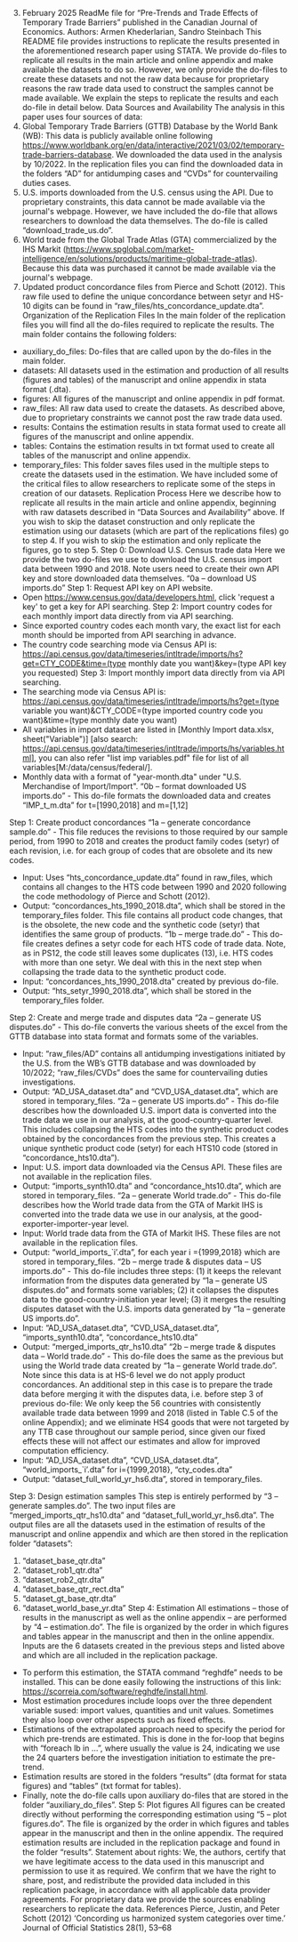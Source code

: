 3. February 2025 
ReadMe file for “Pre-Trends and Trade Effects of Temporary Trade Barriers” published in the Canadian Journal of Economics. 
Authors: Armen Khederlarian, Sandro Steinbach 
This README file provides instructions to replicate the results presented in the aforementioned research paper using STATA. We provide do-files to replicate all results in the main article and online appendix and make available the datasets to do so. However, we only provide the do-files to create these datasets and not the raw data because for proprietary reasons the raw trade data used to construct the samples cannot be made available. We explain the steps to replicate the results and each do-file in detail below.
Data Sources and Availability 
The analysis in this paper uses four sources of data:
1.	Global Temporary Trade Barriers (GTTB) Database by the World Bank (WB): This data is publicly available online following https://www.worldbank.org/en/data/interactive/2021/03/02/temporary-trade-barriers-database. We downloaded the data used in the analysis by 10/2022. In the replication files you can find the downloaded data in the folders “AD” for antidumping cases and “CVDs” for countervailing duties cases.
2.	U.S. imports downloaded from the U.S. census using the API.  Due to proprietary constraints, this data cannot be made available via the journal's webpage. However, we have included the do-file that allows researchers to download the data themselves. The do-file is called “download_trade_us.do”.
3.	World trade from the Global Trade Atlas (GTA) commercialized by the IHS Markit (https://www.spglobal.com/market-intelligence/en/solutions/products/maritime-global-trade-atlas). Because this data was purchased it cannot be made available via the journal's webpage. 
4.	Updated product concordance files from Pierce and Schott (2012). This raw file used to define the unique concordance between setyr and HS-10 digits can be found in “raw_files/hts_concordance_update.dta”.
Organization of the Replication Files
In the main folder of the replication files you will find all the do-files required to replicate the results.
The main folder contains the following folders:
-	auxiliary_do_files: Do-files that are called upon by the do-files in the main folder.
-	datasets: All datasets used in the estimation and production of all results (figures and tables) of the manuscript and online appendix in stata format (.dta).
-	figures: All figures of the manuscript and online appendix in pdf format.
-	raw_files: All raw data used to create the datasets. As described above, due to proprietary constraints we cannot post the raw trade data used.
-	results: Contains the estimation results in stata format used to create all figures of the manuscript and online appendix.
-	tables: Contains the estimation results in txt format used to create all tables of the manuscript and online appendix.
-	temporary_files: This folder saves files used in the multiple steps to create the datasets used in the estimation. We have included some of the critical files to allow researchers to replicate some of the steps in creation of our datasets. 
Replication Process
Here we describe how to replicate all results in the main article and online appendix, beginning with raw datasets described in “Data Sources and Availability” above. If you wish to skip the dataset construction and only replicate the estimation using our datasets (which are part of the replications files) go to step 4. If you wish to skip the estimation and only replicate the figures, go to step 5.
Step 0: Download U.S. Census trade data
Here we provide the two do-files we use to download the U.S. census import data between 1990 and 2018. Note users need to create their own API key and store downloaded data themselves.
“0a – download US imports.do”	Step 1: Request API key on API website.
-	Open https://www.census.gov/data/developers.html, click 'request a key' to get a key for API searching.
Step 2: Import country codes for each monthly import data directly from via API searching.
-	Since exported country codes each month vary, the exact list for each month should be imported from API searching in advance.
-	The country code searching mode via Census API is: https://api.census.gov/data/timeseries/intltrade/imports/hs?get=CTY_CODE&time=(type monthly date you want)&key=(type API key you requested)
Step 3: Import monthly import data directly from via API searching.
-	The searching mode via Census API is: https://api.census.gov/data/timeseries/intltrade/imports/hs?get=(type variable you want)&CTY_CODE=(type imported country code you want)&time=(type monthly date you want)
-	All variables in import dataset are listed in [Monthly Import data.xlsx, sheet("Variable")] [also search: https://api.census.gov/data/timeseries/intltrade/imports/hs/variables.html], you can also refer "list imp variables.pdf" file for list of all variables[M:/data/census/federal/].
-	Monthly data with a format of "year-month.dta" under "U.S. Merchandise of Import/Import".
“0b – format downloaded US imports.do”	-	This do-file formats the downloaded data and creates “IMP_t_m.dta” for t=[1990,2018] and m=[1,12]

Step 1: Create product concordances
“1a – generate concordance sample.do”	-	This file reduces the revisions to those required by our sample period, from 1990 to 2018 and creates the product family codes (setyr) of each revision, i.e. for each group of codes that are obsolete and its new codes.
-	Input: Uses “hts_concordance_update.dta” found in raw_files, which contains all changes to the HTS code between 1990 and 2020 following the code methodology of Pierce and Schott (2012).
-	Output: “concordances_hts_1990_2018.dta”, which shall be stored in the temporary_files folder. This file contains all product code changes, that is the obsolete, the new code and the synthetic code (setyr) that identifies the same group of products. 
“1b – merge trade.do”	-	This do-file creates defines a setyr code for each HTS code of trade data. Note, as in PS12, the code still leaves some duplicates (13), i.e. HTS codes with more than one setyr. We deal with this in the next step when collapsing the trade data to the synthetic product code.
-	Input: “concordances_hts_1990_2018.dta” created by previous do-file.
-	Output: “hts_setyr_1990_2018.dta”, which shall be stored in the temporary_files folder.

Step 2: Create and merge trade and disputes data
“2a – generate US disputes.do”	-	This do-file converts the various sheets of the excel from the GTTB database into stata format and formats some of the variables.
-	Input: “raw_files/AD” contains all antidumping investigations initiated by the U.S. from the WB’s GTTB database and was downloaded by 10/2022; “raw_files/CVDs” does the same for countervailing duties investigations. 
-	Output: “AD_USA_dataset.dta” and “CVD_USA_dataset.dta”, which are stored in temporary_files.
“2a – generate US imports.do”	-	This do-file describes how the downloaded U.S. import data is converted into the trade data we use in our analysis, at the good-country-quarter level. This includes collapsing the HTS codes into the synthetic product codes obtained by the concordances from the previous step. This creates a unique synthetic product code (setyr) for each HTS10 code (stored in “concordance_hts10.dta”).
-	Input: U.S. import data downloaded via the Census API. These files are not available in the replication files.
-	Output: “imports_synth10.dta” and “concordance_hts10.dta”, which are stored in temporary_files.
“2a – generate World trade.do”	-	This do-file describes how the World trade data from the GTA of Markit IHS is converted into the trade data we use in our analysis, at the good-exporter-importer-year level. 
-	Input: World trade data from the GTA of Markit IHS. These files are not available in the replication files.
-	Output: “world_imports_`i’.dta”, for each year i ={1999,2018} which are stored in temporary_files.
“2b – merge trade & disputes data – US imports.do”	-	This do-file includes three steps: (1) it keeps the relevant information from the disputes data generated by “1a – generate US disputes.do” and formats some variables; (2) it collapses the disputes data to the good-country-initiation year level; (3) it merges the resulting disputes dataset with the U.S. imports data generated by “1a – generate US imports.do”.
-	Input: “AD_USA_dataset.dta”, “CVD_USA_dataset.dta”, “imports_synth10.dta”, “concordance_hts10.dta”
-	Output: “merged_imports_qtr_hs10.dta”
“2b – merge trade & disputes data – World trade.do”	-	This do-file does the same as the previous but using the World trade data created by “1a – generate World trade.do”. Note since this data is at HS-6 level we do not apply product concordances. An additional step in this case is to prepare the trade data before merging it with the disputes data, i.e. before step 3 of previous do-file: We only keep the 56 countries with consistently available trade data between 1999 and 2018 (listed in Table C.5 of the online Appendix); and we eliminate HS4 goods that were not targeted by any TTB case throughout our sample period, since given our fixed effects these will not affect our estimates and allow for improved computation efficiency.
-	Input: “AD_USA_dataset.dta”, “CVD_USA_dataset.dta”, “world_imports_`i’.dta” for i={1999,2018}, “cty_codes.dta”
-	Output: “dataset_full_world_yr_hs6.dta”, stored in temporary_files.

Step 3: Design estimation samples
This step is entirely performed by “3 – generate samples.do”.
The two input files are “merged_imports_qtr_hs10.dta” and “dataset_full_world_yr_hs6.dta”.
The output files are all the datasets used in the estimation of results of the manuscript and online appendix and which are then stored in the replication folder “datasets”:
1.	“dataset_base_qtr.dta”
2.	“dataset_rob1_qtr.dta”
3.	“dataset_rob2_qtr.dta”
4.	“dataset_base_qtr_rect.dta”
5.	“dataset_gt_base_qtr.dta”
6.	“dataset_world_base_yr.dta”
Step 4: Estimation
All estimations – those of results in the manuscript as well as the online appendix – are performed by “4 – estimation.do”. The file is organized by the order in which figures and tables appear in the manuscript and then in the online appendix. Inputs are the 6 datasets created in the previous steps and listed above and which are all included in the replication package.
-	To perform this estimation, the STATA command “reghdfe” needs to be installed. This can be done easily following the instructions of this link: https://scorreia.com/software/reghdfe/install.html. 
-	Most estimation procedures include loops over the three dependent variable sused: import values, quantities and unit values. Sometimes they also loop over other aspects such as fixed effects. 
-	Estimations of the extrapolated approach need to specify the period for which pre-trends are estimated. This is done in the for-loop that begins with “foreach lb in …”, where usually the value is 24, indicating we use the 24 quarters before the investigation initiation to estimate the pre-trend.
-	Estimation results are stored in the folders “results” (dta format for stata figures) and “tables” (txt format for tables).
-	Finally, note the do-file calls upon auxiliary do-files that are stored in the folder “auxiliary_do_files”.
Step 5: Plot figures
All figures can be created directly without performing the corresponding estimation using “5 – plot figures.do”. The file is organized by the order in which figures and tables appear in the manuscript and then in the online appendix. The required estimation results are included in the replication package and found in the folder “results”.
Statement about rights: 
We, the authors, certify that we have legitimate access to the data used in this manuscript and permission to use it as required. We confirm that we have the right to share, post, and redistribute the provided data included in this replication package, in accordance with all applicable data provider agreements. For proprietary data we provide the sources enabling researchers to replicate the data.
References
Pierce, Justin, and Peter Schott (2012) ‘Concording us harmonized system categories over time.’ Journal of Official Statistics 28(1), 53–68
